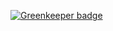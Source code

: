 

[![Greenkeeper badge](https://badges.greenkeeper.io/mateothegreat/node-autoebay-backend.svg?token=7187a21c7d3d25e97fcd4bfacf31472999e14e796b3a2011561f2cb43e4fb5ec&ts=1523676697347)](https://greenkeeper.io/)
